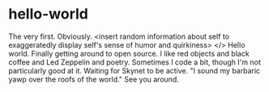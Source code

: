# hello-world
The very first. Obviously.
    <insert greeting and generic message>
    <insert random information about self to exaggeratedly display self's sense of humor and quirkiness>
    <insert irrelevant quote with no justification>
    </>
Hello world.
Finally getting around to open source.
I like red objects and black coffee and Led Zeppelin and poetry. Sometimes I code a bit, though I'm not particularly good at it. Waiting for Skynet to be active.
"I sound my barbaric yawp over the roofs of the world."
See you around.
